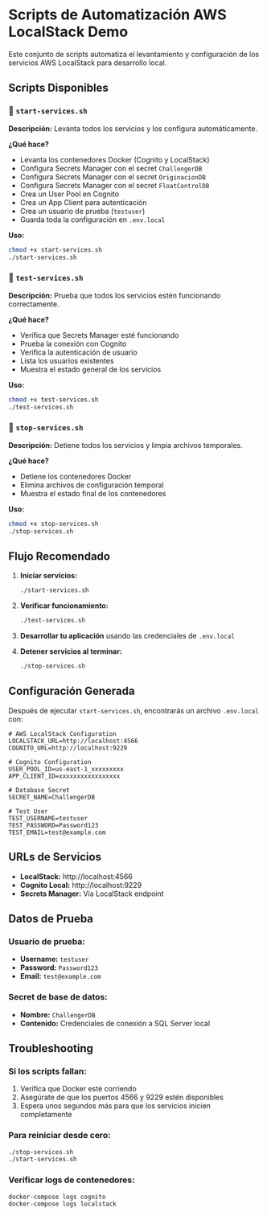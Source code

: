 # Scripts de Automatización AWS LocalStack Demo

Este conjunto de scripts automatiza el levantamiento y configuración de los servicios AWS LocalStack para desarrollo local.

## Scripts Disponibles

### 🚀 `start-services.sh`
**Descripción:** Levanta todos los servicios y los configura automáticamente.

**¿Qué hace?**
- Levanta los contenedores Docker (Cognito y LocalStack)
- Configura Secrets Manager con el secret `ChallengerDB`
- Configura Secrets Manager con el secret `OriginacionDB`
- Configura Secrets Manager con el secret `FloatControlDB`
- Crea un User Pool en Cognito
- Crea un App Client para autenticación
- Crea un usuario de prueba (`testuser`)
- Guarda toda la configuración en `.env.local`

**Uso:**
```bash
chmod +x start-services.sh
./start-services.sh
```

### 🧪 `test-services.sh`
**Descripción:** Prueba que todos los servicios estén funcionando correctamente.

**¿Qué hace?**
- Verifica que Secrets Manager esté funcionando
- Prueba la conexión con Cognito
- Verifica la autenticación de usuario
- Lista los usuarios existentes
- Muestra el estado general de los servicios

**Uso:**
```bash
chmod +x test-services.sh
./test-services.sh
```

### 🛑 `stop-services.sh`
**Descripción:** Detiene todos los servicios y limpia archivos temporales.

**¿Qué hace?**
- Detiene los contenedores Docker
- Elimina archivos de configuración temporal
- Muestra el estado final de los contenedores

**Uso:**
```bash
chmod +x stop-services.sh
./stop-services.sh
```

## Flujo Recomendado

1. **Iniciar servicios:**
   ```bash
   ./start-services.sh
   ```

2. **Verificar funcionamiento:**
   ```bash
   ./test-services.sh
   ```

3. **Desarrollar tu aplicación** usando las credenciales de `.env.local`

4. **Detener servicios al terminar:**
   ```bash
   ./stop-services.sh
   ```

## Configuración Generada

Después de ejecutar `start-services.sh`, encontrarás un archivo `.env.local` con:

```env
# AWS LocalStack Configuration
LOCALSTACK_URL=http://localhost:4566
COGNITO_URL=http://localhost:9229

# Cognito Configuration
USER_POOL_ID=us-east-1_xxxxxxxxx
APP_CLIENT_ID=xxxxxxxxxxxxxxxxx

# Database Secret
SECRET_NAME=ChallengerDB

# Test User
TEST_USERNAME=testuser
TEST_PASSWORD=Password123
TEST_EMAIL=test@example.com
```

## URLs de Servicios

- **LocalStack:** http://localhost:4566
- **Cognito Local:** http://localhost:9229
- **Secrets Manager:** Via LocalStack endpoint

## Datos de Prueba

### Usuario de prueba:
- **Username:** `testuser`
- **Password:** `Password123`
- **Email:** `test@example.com`

### Secret de base de datos:
- **Nombre:** `ChallengerDB`
- **Contenido:** Credenciales de conexión a SQL Server local

## Troubleshooting

### Si los scripts fallan:
1. Verifica que Docker esté corriendo
2. Asegúrate de que los puertos 4566 y 9229 estén disponibles
3. Espera unos segundos más para que los servicios inicien completamente

### Para reiniciar desde cero:
```bash
./stop-services.sh
./start-services.sh
```

### Verificar logs de contenedores:
```bash
docker-compose logs cognito
docker-compose logs localstack
```